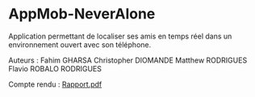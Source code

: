 # AppMob-NeverAlone
Application permettant de localiser ses amis en temps réel dans un environnement ouvert avec son téléphone.

Auteurs :
Fahim GHARSA
Christopher DIOMANDE
Matthew RODRIGUES
Flavio ROBALO RODRIGUES

Compte rendu :
[Rapport.pdf](https://github.com/fahimgha/AppMob-NeverAlone/files/6224014/Rapport.pdf)

